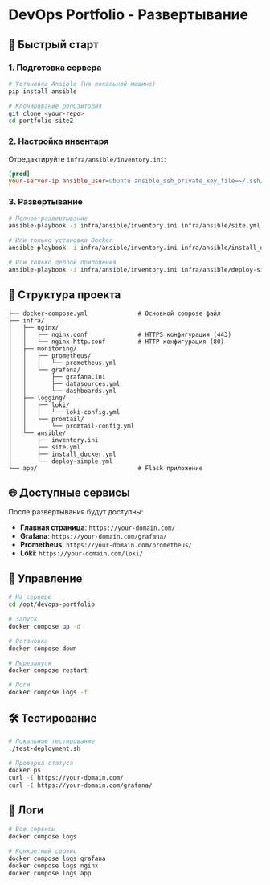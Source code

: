 # DevOps Portfolio - Развертывание

## 🚀 Быстрый старт

### 1. Подготовка сервера
```bash
# Установка Ansible (на локальной машине)
pip install ansible

# Клонирование репозитория
git clone <your-repo>
cd portfolio-site2
```

### 2. Настройка инвентаря
Отредактируйте `infra/ansible/inventory.ini`:
```ini
[prod]
your-server-ip ansible_user=ubuntu ansible_ssh_private_key_file=~/.ssh/your-key.pem
```

### 3. Развертывание
```bash
# Полное развертывание
ansible-playbook -i infra/ansible/inventory.ini infra/ansible/site.yml

# Или только установка Docker
ansible-playbook -i infra/ansible/inventory.ini infra/ansible/install_docker.yml

# Или только деплой приложения
ansible-playbook -i infra/ansible/inventory.ini infra/ansible/deploy-simple.yml
```

## 📁 Структура проекта

```
├── docker-compose.yml              # Основной compose файл
├── infra/
│   ├── nginx/
│   │   ├── nginx.conf              # HTTPS конфигурация (443)
│   │   └── nginx-http.conf         # HTTP конфигурация (80)
│   ├── monitoring/
│   │   ├── prometheus/
│   │   │   └── prometheus.yml
│   │   └── grafana/
│   │       ├── grafana.ini
│   │       ├── datasources.yml
│   │       └── dashboards.yml
│   ├── logging/
│   │   ├── loki/
│   │   │   └── loki-config.yml
│   │   └── promtail/
│   │       └── promtail-config.yml
│   └── ansible/
│       ├── inventory.ini
│       ├── site.yml
│       ├── install_docker.yml
│       └── deploy-simple.yml
└── app/                            # Flask приложение
```

## 🌐 Доступные сервисы

После развертывания будут доступны:

- **Главная страница**: `https://your-domain.com/`
- **Grafana**: `https://your-domain.com/grafana/`
- **Prometheus**: `https://your-domain.com/prometheus/`
- **Loki**: `https://your-domain.com/loki/`

## 🔧 Управление

```bash
# На сервере
cd /opt/devops-portfolio

# Запуск
docker compose up -d

# Остановка
docker compose down

# Перезапуск
docker compose restart

# Логи
docker compose logs -f
```

## 🛠️ Тестирование

```bash
# Локальное тестирование
./test-deployment.sh

# Проверка статуса
docker ps
curl -I https://your-domain.com/
curl -I https://your-domain.com/grafana/
```

## 📝 Логи

```bash
# Все сервисы
docker compose logs

# Конкретный сервис
docker compose logs grafana
docker compose logs nginx
docker compose logs app
```

